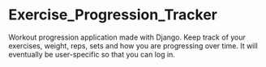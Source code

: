 # Exercise_Progression_Tracker
Workout progression application made with Django. Keep track of your exercises, weight, reps, sets and how you are progressing over time. It will eventually be user-specific so that you can log in.
